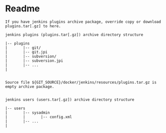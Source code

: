 # Readme

    If you have jenkins plugins archive package, override copy or download plugins.tar[.gz] to here.

    jenkins plugins (plugins.tar[.gz]) archive directory structure

    |-- plugins
    |       |-- git/
    |       |-- git.jpi
    |       |-- subversion/
    |       |-- subversion.jpi
    |       |-- ...
    |

    
    Source file ${GIT_SOURCE}/docker/jenkins/resources/plugins.tar.gz is empty archive package.


    jenkins users (users.tar[.gz]) archive directory structure

    |-- users
    |       |-- sysadmin
    |       |       |-- config.xml
    |       |-- ...
    |

